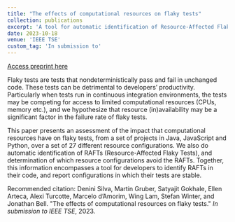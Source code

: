```yaml
---
title: "The effects of computational resources on flaky tests"
collection: publications
excerpt: 'A tool for automatic identification of Resource-Affected Flaky tests (in Java, Python, and JavaScript code bases), and reporting resource configurations in which tests are (most) stable.'
date: 2023-10-18
venue: 'IEEE TSE'
custom_tag: 'In submission to'
---
```


<a href='https://arxiv.org/pdf/2310.12132.pdf'>Access preprint here</a>

Flaky tests are tests that nondeterministically pass and fail in unchanged code. These tests can be detrimental to developers’ productivity. Particularly when tests run in continuous integration environments, the tests may be competing for access to limited computational resources (CPUs, memory etc.), and we hypothesize that resource (in)availability may be a significant factor in the failure rate of flaky tests. 

This paper presents an assessment of the impact that computational resources have on flaky tests, from a set of projects in Java, JavaScript and Python, over a set of 27 different resource configurations.
We also do automatic identification of RAFTs (Resource-Affected Flaky Tests), and determination of which resource configurations avoid the RAFTs.
Together, this information encompasses a tool for developers to identify RAFTs in their code, and report configurations in which their tests are stable.


Recommended citation: Denini Silva, Martin Gruber, Satyajit Gokhale, Ellen Arteca, Alexi Turcotte, Marcelo d’Amorim, Wing Lam, Stefan Winter, and Jonathan Bell.	"The effects of computational resources on flaky tests." <i>In submission to IEEE TSE</i>, 2023.